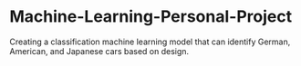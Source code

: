 # Machine-Learning-Personal-Project
Creating a classification machine learning model that can identify German, American, and Japanese cars based on design.

